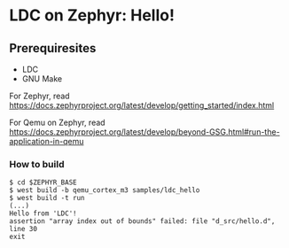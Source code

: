 # LDC on Zephyr: Hello!

## Prerequiresites

- LDC
- GNU Make

For Zephyr, read https://docs.zephyrproject.org/latest/develop/getting_started/index.html

For Qemu on Zephyr, read https://docs.zephyrproject.org/latest/develop/beyond-GSG.html#run-the-application-in-qemu

### How to build

```console
$ cd $ZEPHYR_BASE
$ west build -b qemu_cortex_m3 samples/ldc_hello
$ west build -t run
(...)
Hello from 'LDC'!
assertion "array index out of bounds" failed: file "d_src/hello.d", line 30
exit
```
